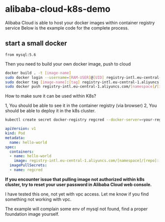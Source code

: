 # alibaba-cloud-k8s-demo

Alibaba Cloud is able to host your docker images within container registry service
Below is the example code for the complete process.

## start a small docker

``` docker
from mysql:5.6
```

Then you need to build your own docker image, push to cloud

```bash
docker build . -t [image-name]
sudo docker login --username=[RAM-USER]@[UID] registry-intl.eu-central-1.aliyuncs.com
sudo docker tag [image-name]:[tag] registry-intl.eu-central-1.aliyuncs.com/[namespace]/[image-name]:[tag]
sudo docker push registry-intl.eu-central-1.aliyuncs.com/[namespace]/[image-name]:[tag]
```

How to make sure it can be used within K8s?

1, You should be able to see it in the container registry (via browser)
2, You should be able to deploy it in the k8s cluster.

```bash
kubectl create secret docker-registry regcred --docker-server=<your-registry-server-internal-url> --docker-username=<your-name> --docker-password=<your-pword> --docker-email=<your-email>
```
```yaml
apiVersion: v1
kind: Pod
metadata:
  name: hello-world
spec:
  containers:
  - name: hello-world
    image: registry-intl.eu-central-1.aliyuncs.com/[namespace]/[repo]:[tag]
  imagePullSecrets:
  - name: regcred

```

**If you encounter issue that pulling image not authorized within k8s cluster, try to reset your user password in Alibaba Cloud web console.**


I have tested this one, not yet with vpc access. Let me know if you find something not working with vpc.

The example will complain some env of mysql not found, find a proper foundation image yourself.
